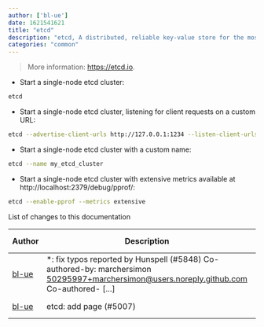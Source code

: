 ```yaml
---
author: ['bl-ue']
date: 1621541621
title: "etcd"
description: "etcd, A distributed, reliable key-value store for the most critical data of a distributed system."
categories: "common"
---
```

> More information: <https://etcd.io>.

- Start a single-node etcd cluster:

```bash
etcd
```

- Start a single-node etcd cluster, listening for client requests on a custom URL:

```bash
etcd --advertise-client-urls http://127.0.0.1:1234 --listen-client-urls http://127.0.0.1:1234
```

- Start a single-node etcd cluster with a custom name:

```bash
etcd --name my_etcd_cluster
```

- Start a single-node etcd cluster with extensive metrics available at http://localhost:2379/debug/pprof/:

```bash
etcd --enable-pprof --metrics extensive
```
List of changes to this documentation


Author | Description | ISO 8601 Date | GitHub link
------|-----|-----|-----
[bl-ue](mailto:54780737+bl-ue@users.noreply.github.com) | *: fix typos reported by Hunspell (#5848) Co-authored-by: marchersimon <50295997+marchersimon@users.noreply.github.com> Co-authored- [...] | 2021-05-20T22:13:41 | [8ebd171d6f00](https://github.com/tldr-pages/tldr/commit/8ebd171d6f001698709fefc02b1fd5cc9f3a99c4)
[bl-ue](mailto:54780737+bl-ue@users.noreply.github.com) | etcd: add page (#5007) | 2020-12-12T21:07:25 | [051ce4819b54](https://github.com/tldr-pages/tldr/commit/051ce4819b543378f17b477bde5f2f2be6e81f40)

